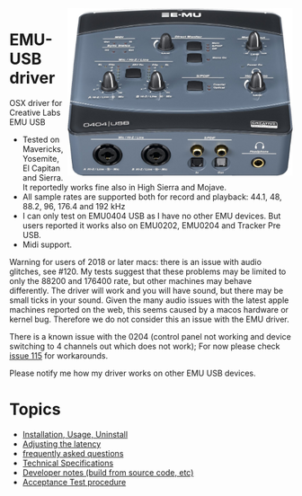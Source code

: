<img align="right" width="400" src="E-MU_0404_USB.jpg"/>

EMU-USB driver
=============

OSX driver for Creative Labs EMU USB

* Tested on Mavericks, Yosemite, El Capitan and Sierra. It reportedly works fine also in High Sierra and Mojave.
* All sample rates are supported both for record and playback: 44.1, 48, 88.2, 96, 176.4 and 192 kHz
* I can only test on EMU0404 USB as I have no other EMU devices. But users reported it works also on EMU0202, EMU0204 and Tracker Pre USB.
* Midi support.

Warning for users of 2018 or later macs: there is an issue with audio glitches, see #120. My tests suggest that these problems may be limited to only the 88200 and 176400 rate, but other machines may behave differently. The driver will work and you will have sound, but there may be small ticks in your sound. Given the many audio issues with the latest apple machines reported on the web, this seems caused by a macos hardware or kernel bug. Therefore we do not consider this an issue with the EMU driver.

There is a known issue with the 0204 (control panel not working and device switching to 4 channels out which does not work); For now please check  [issue 115](https://github.com/Wouter1/EMU-driver/issues/115) for workarounds. 

Please notify me how my driver works on other EMU USB devices.

Topics
========
 * <a href="Install.md">Installation, Usage, Uninstall</a>
 * <a href="Latency.md">Adjusting the latency</a>
 * <a href="FAQ.md">frequently asked questions</a> 
 * <a href="TechSpecs.md">Technical Specifications</a>
 * <a href="Developer.md">Developer notes (build from source code, etc)</a>
 * <a href="Acceptance.md">Acceptance Test procedure</a>


